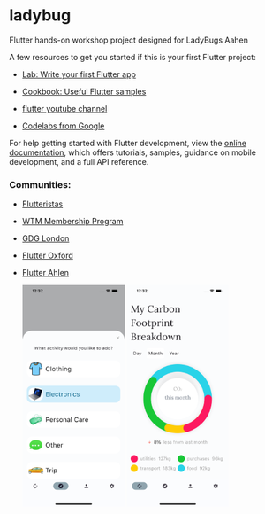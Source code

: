 # ladybug

Flutter hands-on workshop project designed for LadyBugs Aahen



A few resources to get you started if this is your first Flutter project:

- [Lab: Write your first Flutter app](https://docs.flutter.dev/get-started/codelab)
- [Cookbook: Useful Flutter samples](https://docs.flutter.dev/cookbook)

- [flutter youtube channel](https://www.youtube.com/@flutterdev)

- [Codelabs from Google](https://codelabs.developers.google.com/?text=flutter)

For help getting started with Flutter development, view the
[online documentation](https://docs.flutter.dev/), which offers tutorials,
samples, guidance on mobile development, and a full API reference.

### Communities:

- [Flutteristas](https://flutteristas.org/)
- [WTM Membership Program](https://developers.google.com/womentechmakers/members)
- [GDG London](https://gdg.community.dev/gdg-london/)
- [Flutter Oxford](https://www.meetup.com/flutter-oxford/)
- [Flutter Ahlen](https://www.meetup.com/flutter-ahlen/)

  <img src="https://raw.githubusercontent.com/Anna-Myzukina/ladybug/refs/heads/main/assets/images/screenshots/screenActivity.png" height="400"> <img src="https://raw.githubusercontent.com/Anna-Myzukina/ladybug/refs/heads/main/assets/images/screenshots/screenTrack.png" height="400">
